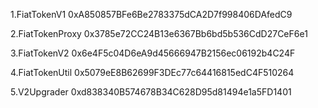 1.FiatTokenV1
0xA850857BFe6Be2783375dCA2D7f998406DAfedC9

2.FiatTokenProxy
0x3785e72CC24B13e6367Bb6bd5b536CdD27CeF6e1

3.FiatTokenV2
0x6e4F5c04D6eA9d45666947B2156ec06192b4C24F

4.FiatTokenUtil
0x5079eE8B62699F3DEc77c64416815edC4F510264

5.V2Upgrader
0xd838340B574678B34C628D95d81494e1a5FD1401


